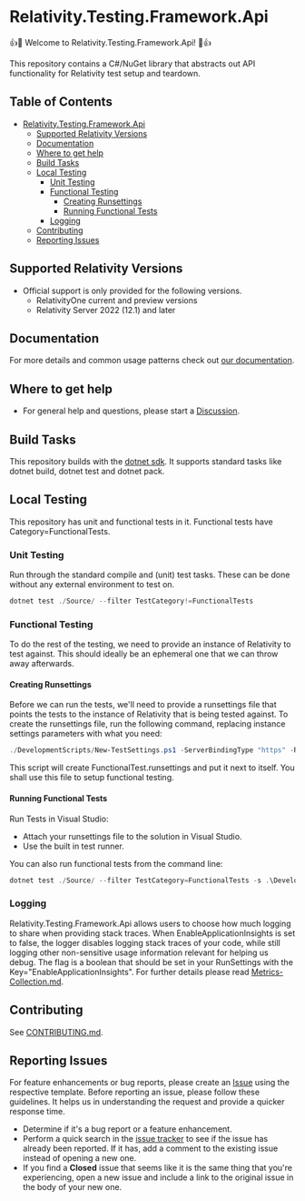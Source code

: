 # Relativity.Testing.Framework.Api

:+1::tada: Welcome to Relativity.Testing.Framework.Api! :tada::+1:

This repository contains a C#/NuGet library that abstracts out API functionality for Relativity test setup and teardown.

## Table of Contents

- [Relativity.Testing.Framework.Api](#relativitytestingframeworkapi)
  - [Supported Relativity Versions](#supported-relativity-versions)
  - [Documentation](#documentation)
  - [Where to get help](#where-to-get-help)
  - [Build Tasks](#build-tasks)
  - [Local Testing](#local-testing)
    - [Unit Testing](#unit-testing)
    - [Functional Testing](#functional-testing)
      - [Creating Runsettings](#creating-runsettings)
      - [Running Functional Tests](#running-functional-tests)
    - [Logging](#logging)
  - [Contributing](#contributing)
  - [Reporting Issues](#reporting-issues)

## Supported Relativity Versions

- Official support is only provided for the following versions.
  - RelativityOne current and preview versions
  - Relativity Server 2022 (12.1) and later

## Documentation

For more details and common usage patterns check out [our documentation](https://relativitydev.github.io/relativity.testing.framework.api/).

## Where to get help

- For general help and questions, please start a [Discussion](https://github.com/relativitydev/relativity.testing.framework.api/discussions).

## Build Tasks

This repository builds with the [dotnet sdk](https://dotnet.microsoft.com/download). It supports standard tasks like dotnet build, dotnet test and dotnet pack.

## Local Testing

This repository has unit and functional tests in it. Functional tests have Category=FunctionalTests.

### Unit Testing

Run through the standard compile and (unit) test tasks. These can be done without any external environment to test on.

```PowerShell
dotnet test ./Source/ --filter TestCategory!=FunctionalTests
```

### Functional Testing

To do the rest of the testing, we need to provide an instance of Relativity to test against.
This should ideally be an ephemeral one that we can throw away afterwards.

#### Creating Runsettings

Before we can run the tests, we'll need to provide a runsettings file that points the tests to the instance of Relativity that is being tested against.
To create the runsettings file, run the following command, replacing instance settings parameters with what you need:

```PowerShell
./DevelopmentScripts/New-TestSettings.ps1 -ServerBindingType "https" -RelativityHostAddress "YOUR_HOST_ADDRESS" -AdminUsername "YOUR_ADMIN_USERNAME" -AdminPassword "YOUR_ADMIN_PASSWORD"

```

This script will create FunctionalTest.runsettings and put it next to itself. You shall use this file to setup functional testing.

#### Running Functional Tests

Run Tests in Visual Studio:

- Attach your runsettings file to the solution in Visual Studio.
- Use the built in test runner.

You can also run functional tests from the command line:

```PowerShell
dotnet test ./Source/ --filter TestCategory=FunctionalTests -s .\DevelopmentScripts\FunctionalTest.runsettings

```

### Logging

Relativity.Testing.Framework.Api allows users to choose how much logging to share when providing stack traces. When EnableApplicationInsights is set to false, the logger disables logging stack traces of your code, while still logging other non-sensitive usage information relevant for helping us debug. The flag is a boolean that should be set in your RunSettings with the Key="EnableApplicationInsights". For further details please read [Metrics-Collection.md](https://github.com/relativitydev/relativity.testing.framework.api/blob/master/source/Relativity.Testing.Framework.Api.Documentation/articles/Metrics-Collection.md).

## Contributing

See [CONTRIBUTING.md](https://github.com/relativitydev/relativity.testing.framework.api/blob/master/CONTRIBUTING.md).

## Reporting Issues

For feature enhancements or bug reports, please create an [Issue](https://github.com/relativitydev/relativity.testing.framework.api/issues) using the respective template. Before reporting an issue, please follow these guidelines. It helps us in understanding the request and provide a quicker response time.

- Determine if it's a bug report or a feature enhancement.
- Perform a quick search in the [issue tracker](https://github.com/relativitydev/relativity.testing.framework.api/issues) to see if the issue has already been reported. If it has, add a comment to the existing issue instead of opening a new one.
- If you find a **Closed** issue that seems like it is the same thing that you're experiencing, open a new issue and include a link to the original issue in the body of your new one.
